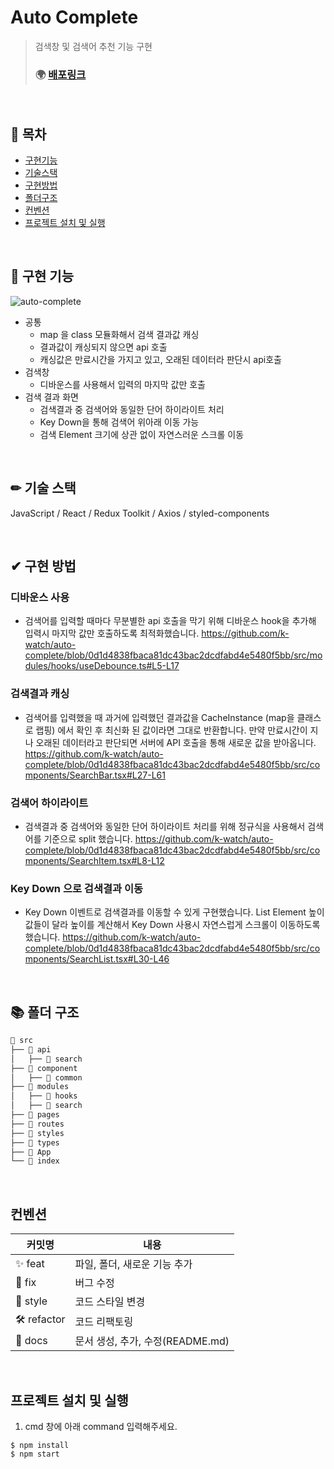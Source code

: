 # Auto Complete

> 검색창 및 검색어 추천 기능 구현
>
> ### 🌍 [배포링크](https://k-watch.netlify.app/)

<br/>

## 📖 목차

- [구현기능](#-구현-기능)
- [기술스택](#-기술-스택)
- [구현방법](#-구현-방법) 
- [폴더구조](#-폴더-구조)
- [컨벤션](#컨벤션)
- [프로젝트 설치 및 실행](#프로젝트-설치-및-실행)

</br>

## 🚀 구현 기능
![auto-complete](https://user-images.githubusercontent.com/30553624/201363887-ce932d68-c50d-4fb8-9d5f-8e46971f0cb2.gif)
- 공통
  - map 을 class 모듈화해서 검색 결과값 캐싱
  - 결과값이 캐싱되지 않으면 api 호출
  - 캐싱값은 만료시간을 가지고 있고, 오래된 데이터라 판단시 api호출
- 검색창
  - 디바운스를 사용해서 입력의 마지막 값만 호출
- 검색 결과 화면
  - 검색결과 중 검색어와 동일한 단어 하이라이트 처리
  - Key Down을 통해 검색어 위아래 이동 가능
  - 검색 Element 크기에 상관 없이 자연스러운 스크롤 이동

</br>

## ✏ 기술 스택 
 JavaScript / React / Redux Toolkit / Axios / styled-components
 
 </br>
 
## ✔ 구현 방법
 ### 디바운스 사용
 - 검색어를 입력할 때마다 무분별한 api 호출을 막기 위해 디바운스 hook을 추가해 입력시 마지막 값만 호출하도록 최적화했습니다.
 https://github.com/k-watch/auto-complete/blob/0d1d4838fbaca81dc43bac2dcdfabd4e5480f5bb/src/modules/hooks/useDebounce.ts#L5-L17
 ### 검색결과 캐싱
 - 검색어를 입력했을 때 과거에 입력했던 결과값을 CacheInstance (map을 클래스로 랩핑) 에서 확인 후 최신화 된 값이라면 그대로 반환합니다.
   만약 만료시간이 지나 오래된 데이터라고 판단되면 서버에 API 호출을 통해 새로운 값을 받아옵니다.
 https://github.com/k-watch/auto-complete/blob/0d1d4838fbaca81dc43bac2dcdfabd4e5480f5bb/src/components/SearchBar.tsx#L27-L61
 ### 검색어 하이라이트
 - 검색결과 중 검색어와 동일한 단어 하이라이트 처리를 위해 정규식을 사용해서 검색어를 기준으로 split 했습니다.
 https://github.com/k-watch/auto-complete/blob/0d1d4838fbaca81dc43bac2dcdfabd4e5480f5bb/src/components/SearchItem.tsx#L8-L12
 ### Key Down 으로 검색결과 이동
 - Key Down 이벤트로 검색결과를 이동할 수 있게 구현했습니다. List Element 높이 값들이 달라 높이를 계산해서 Key Down 사용시 자연스럽게 스크롤이 이동하도록 했습니다.
 https://github.com/k-watch/auto-complete/blob/0d1d4838fbaca81dc43bac2dcdfabd4e5480f5bb/src/components/SearchList.tsx#L30-L46

</br>

## 📚 폴더 구조

```jsx
📂 src
├── 📂 api
│   ├── 📂 search
├── 📂 component
│   ├── 📂 common
├── 📂 modules
│   ├── 📂 hooks
│   ├── 📂 search
├── 📂 pages
├── 📂 routes
├── 📂 styles
├── 📂 types
├── 📄 App
└── 📄 index
```

</br>

## 컨벤션
| 커밋명      | 내용                                             |
| ----------- | ------------------------------------------------ |
| ✨ feat     | 파일, 폴더, 새로운 기능 추가                     |
| 🐛 fix      | 버그 수정                                        |
| 💄 style    | 코드 스타일 변경                                 |
| 🛠 refactor | 코드 리팩토링                                    |
| 📝 docs     | 문서 생성, 추가, 수정(README.md)                 |

</br>

## 프로젝트 설치 및 실행
1. cmd 창에 아래 command 입력해주세요.
```
$ npm install
$ npm start
```
